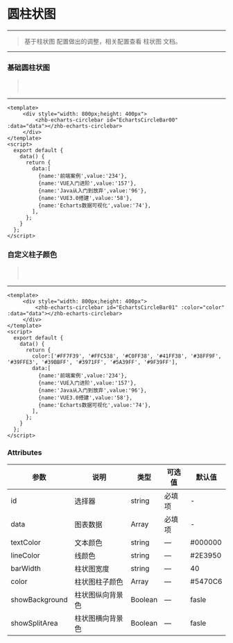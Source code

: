 # 圆柱状图
----
> 基于柱状图 配置做出的调整，相关配置查看 柱状图 文档。
---- 
### 基础圆柱状图
><img :src="$withBase('/assets/img/circlebar.png')" style="margin: 15px 0 ">
---

```vue
<template>
     <div style="width: 800px;height: 400px">
         <zhb-echarts-circlebar id="EchartsCircleBar00"    :data="data"></zhb-echarts-circlebar>
     </div>
</template>
<script>
  export default {
    data() {
      return {
        data:[
          {name:'前端案例',value:'234'},
          {name:'VUE入门进阶',value:'157'},
          {name:'Java从入门到放弃',value:'96'},
          {name:'VUE3.0搭建',value:'58'},
          {name:'Echarts数据可视化',value:'74'},
        ],
      };
    }
  };
</script>
```

### 自定义柱子颜色
><img :src="$withBase('/assets/img/circlebar01.png')" style="margin: 15px 0 ">
---

```vue
<template>
     <div style="width: 800px;height: 400px">
         <zhb-echarts-circlebar id="EchartsCircleBar01" :color="color"  :data="data"></zhb-echarts-circlebar>
     </div>
</template>
<script>
  export default {
    data() {
      return {
        color:['#FF7F39', '#FFC538', '#C0FF38', '#41FF38', '#38FF9F', '#39FFE3', '#39BBFF', '#3971FF', '#5A39FF', '#9F39FF'],
        data:[
          {name:'前端案例',value:'234'},
          {name:'VUE入门进阶',value:'157'},
          {name:'Java从入门到放弃',value:'96'},
          {name:'VUE3.0搭建',value:'58'},
          {name:'Echarts数据可视化',value:'74'},
        ],
      };
    }
  };
</script>
```

### Attributes
| 参数      | 说明    | 类型      | 可选值       | 默认值   |
|---------- |-------- |---------- |-------------  |-------- |
| id     | 选择器   | string    | 必填项 | - |
| data     | 图表数据   | Array    | 必填项 | - |
| textColor     | 文本颜色   | string    | — | #000000 |
| lineColor     | 线颜色 | string    | — | #2E3950   |
| barWidth  | 柱状图宽度 | string   | — | 40   |
| color  | 柱状图柱子颜色 | Array   | — | #5470C6 |
| showBackground  | 柱状图纵向背景色 | Boolean   | —   | fasle  |
| showSplitArea  | 柱状图横向背景色 | Boolean   | —   | fasle  |
